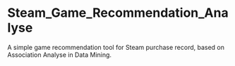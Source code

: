 # Steam_Game_Recommendation_Analyse
A simple game recommendation tool for Steam purchase record, based on Association Analyse in Data Mining.
